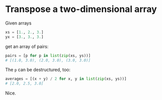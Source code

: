 # Transpose a two-dimensional array

Given arrays

```python
xs = [1., 2., 3.]
yx = [3., 3., 3.]
```

get an array of pairs:

```python
pairs = [p for p in list(zip(xs, ys))]
# [(1.0, 3.0), (2.0, 3.0), (3.0, 3.0)]
```

The `p` can be destructured, too:

```python
averages = [(x + y) / 2 for x, y in list(zip(xs, ys))]
# [2.0, 2.5, 3.0]
```

Nice.
